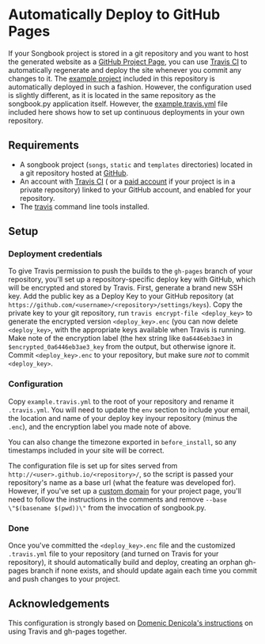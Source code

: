 # Automatically Deploy to GitHub Pages

If your Songbook project is stored in a git repository and you want to host the generated website as a [GitHub Project Page](https://pages.github.com), you can use [Travis CI](https://travis-ci.org) to automatically regenerate and deploy the site whenever you commit any changes to it.  The [example project](https://jibb.github.io/songbook) included in this repository is automatically deployed in such a fashion.  However, the configuration used is slightly different, as it is located in the same repository as the songbook.py application itself.  However, the [example.travis.yml](example.travis.yml) file included here shows how to set up continuous deployments in your own repository.

## Requirements

* A songbook project (`songs`, `static` and `templates` directories) located in a git repository hosted at [GitHub](https://github.com).
* An account with [Travis CI](https://travis-ci.org) ( or a [paid account](https://travis-ci.com) if your project is in a private repository) linked to your GitHub account, and enabled for your repository.
* The [travis](https://github.com/travis-ci/travis.rb#installation) command line tools installed.

## Setup

### Deployment credentials

To give Travis permission to push the builds to the `gh-pages` branch of your repository, you'll set up a repository-specific deploy key with GitHub, which will be encrypted and stored by Travis.  First, generate a brand new SSH key.  Add the public key as a Deploy Key to your GitHub repository (at `https://github.com/<username>/<repository>/settings/keys`).  Copy the private key to your git repository, run `travis encrypt-file <deploy_key>` to generate the encrypted version `<deploy_key>.enc` (you can now delete `<deploy_key>`, with the appropriate keys available when Travis is running.  Make note of the encryption label (the hex string like `0a6446eb3ae3` in `$encrypted_0a6446eb3ae3_key` from the output, but otherwise ignore it.  Commit `<deploy_key>.enc` to your repository, but make sure _not_ to commit `<deploy_key>`.

### Configuration

Copy `example.travis.yml` to the root of your repository and rename it `.travis.yml`.  You will need to update the `env` section to include your email, the location and name of your deploy key inyour repository (minus the `.enc`), and the encryption label you made note of above.

You can also change the timezone exported in `before_install`, so any timestamps included in your site will be correct.

The configuration file is set up for sites served from `http://<user>.github.io/<repository>/`, so the script is passed your repository's name as a base url (what the feature was developed for).  However, if you've set up a [custom domain](https://help.github.com/articles/adding-or-removing-a-custom-domain-for-your-github-pages-site/) for your project page, you'll need to follow the instructions in the comments and remove `--base \"$(basename $(pwd))\"` from the invocation of songbook.py.

### Done

Once you've committed the `<deploy_key>.enc` file and the customized `.travis.yml` file to your repository (and turned on Travis for your repository), it should automatically build and deploy, creating an orphan gh-pages branch if none exists, and should update again each time you commit and push changes to your project.

## Acknowledgements

This configuration is strongly based on [Domenic Denicola's instructions](https://gist.github.com/domenic/ec8b0fc8ab45f39403dd) on using Travis and gh-pages together.

